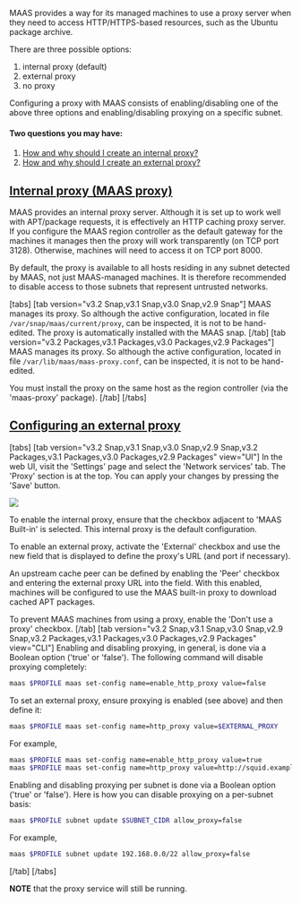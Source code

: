 <!-- "How to manage proxies" -->
MAAS provides a way for its managed machines to use a proxy server when they need to access HTTP/HTTPS-based resources, such as the Ubuntu package archive.

There are three possible options:

1.   internal proxy (default)
2.   external proxy
3.   no proxy

Configuring a proxy with MAAS consists of enabling/disabling one of the above three options and enabling/disabling proxying on a specific subnet.

#### Two questions you may have:

1. [How and why should I create an internal proxy?](#heading--internal-proxy-maas-proxy)
2. [How and why should I create an external proxy?](#heading--configure-proxy)

<a href="#heading--internal-proxy-maas-proxy"><h2 id="heading--internal-proxy-maas-proxy">Internal proxy (MAAS proxy)</h2></a>

MAAS provides an internal proxy server. Although it is set up to work well with APT/package requests, it is effectively an HTTP caching proxy server. If you configure the MAAS region controller as the default gateway for the machines it manages then the proxy will work transparently (on TCP port 3128). Otherwise, machines will need to access it on TCP port 8000.

By default, the proxy is available to all hosts residing in any subnet detected by MAAS, not just MAAS-managed machines. It is therefore recommended to disable access to those subnets that represent untrusted networks.

[tabs]
[tab version="v3.2 Snap,v3.1 Snap,v3.0 Snap,v2.9 Snap"]
MAAS manages its proxy. So although the active configuration, located in file `/var/snap/maas/current/proxy`, can be inspected, it is not to be hand-edited. The proxy is automatically installed with the MAAS snap.
[/tab]
[tab version="v3.2 Packages,v3.1 Packages,v3.0 Packages,v2.9 Packages"]
MAAS manages its proxy. So although the active configuration, located in file `/var/lib/maas/maas-proxy.conf`, can be inspected, it is not to be hand-edited.

You must install the proxy on the same host as the region controller (via the 'maas-proxy' package).
[/tab]
[/tabs]

<a href="#heading--configure-proxy"><h2 id="heading--configure-proxy">Configuring an external proxy</h2></a>

[tabs]
[tab version="v3.2 Snap,v3.1 Snap,v3.0 Snap,v2.9 Snap,v3.2 Packages,v3.1 Packages,v3.0 Packages,v2.9 Packages" view="UI"]
In the web UI, visit the 'Settings' page and select the 'Network services' tab. The 'Proxy' section is at the top. You can apply your changes by pressing the 'Save' button.

<a href="https://assets.ubuntu.com/v1/55800a33-installconfig-network-proxy__2.4_configure-proxy.png" target = "_blank"><img src="https://assets.ubuntu.com/v1/55800a33-installconfig-network-proxy__2.4_configure-proxy.png"></a>

To enable the internal proxy, ensure that the checkbox adjacent to 'MAAS Built-in' is selected. This internal proxy is the default configuration.

To enable an external proxy, activate the 'External' checkbox and use the new field that is displayed to define the proxy's URL (and port if necessary).

An upstream cache peer can be defined by enabling the 'Peer' checkbox and entering the external proxy URL into the field. With this enabled, machines will be configured to use the MAAS built-in proxy to download cached APT packages.

To prevent MAAS machines from using a proxy, enable the 'Don't use a proxy' checkbox.
[/tab]
[tab version="v3.2 Snap,v3.1 Snap,v3.0 Snap,v2.9 Snap,v3.2 Packages,v3.1 Packages,v3.0 Packages,v2.9 Packages" view="CLI"]
Enabling and disabling proxying, in general, is done via a Boolean option ('true' or 'false'). The following command will disable proxying completely:

``` bash
maas $PROFILE maas set-config name=enable_http_proxy value=false
```

To set an external proxy, ensure proxying is enabled (see above) and then define it:

``` bash
maas $PROFILE maas set-config name=http_proxy value=$EXTERNAL_PROXY
```

For example,

``` bash
maas $PROFILE maas set-config name=enable_http_proxy value=true
maas $PROFILE maas set-config name=http_proxy value=http://squid.example.com:3128/
```

Enabling and disabling proxying per subnet is done via a Boolean option ('true' or 'false'). Here is how you can disable proxying on a per-subnet basis:

``` bash
maas $PROFILE subnet update $SUBNET_CIDR allow_proxy=false
```

For example,

``` bash
maas $PROFILE subnet update 192.168.0.0/22 allow_proxy=false
```

[/tab]
[/tabs]

**NOTE** that the proxy service will still be running.